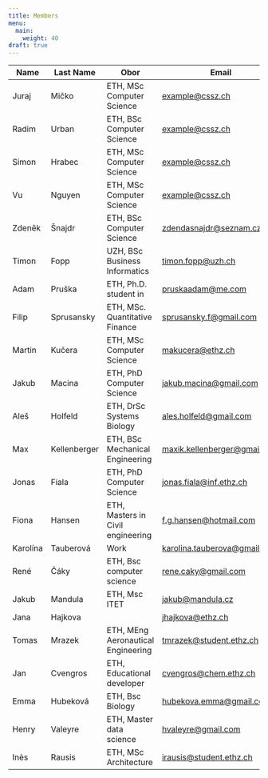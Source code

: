 ```yaml
---
title: Members
menu:
  main:
    weight: 40
draft: true
---
```


| Name     |Last Name     | Obor                               | Email                        | From                       |  
|-----     |--            |-------------                       |-------------                 |-                           |
| Juraj    | Mičko        |ETH, MSc Computer Science           |example@cssz.ch               | Czech Republic             |
| Radim    | Urban        |ETH, BSc Computer Science           |example@cssz.ch               | Czech Republic             |
| Simon    | Hrabec       |ETH, MSc Computer Science           |example@cssz.ch               | Czech Republic             |
| Vu       | Nguyen       |ETH, MSc Computer Science           |example@cssz.ch               | Czech Republic             |
| Zdeněk   | Šnajdr       | ETH, BSc Computer Science          | zdendasnajdr@seznam.cz       |                   |
| Timon    | Fopp         | UZH, BSc Business Informatics      | timon.fopp@uzh.ch            | Liberec, Czechia  |
| Adam     | Pruška       | ETH, Ph.D. student in              | pruskaadam@me.com            | Czech Republic    |
| Filip    | Sprusansky   | ETH, MSc. Quantitative Finance     | sprusansky.f@gmail.com       | Bratislava, Slovakia    |
| Martin   | Kučera       | ETH, MSc Computer Science          | makucera@ethz.ch             | Czech Republic    |
| Jakub    | Macina       | ETH, PhD Computer Science          | jakub.macina@gmail.com       | Trenčín, Slovakia |
| Aleš     | Holfeld      | ETH, DrSc Systems Biology          | ales.holfeld@gmail.com       | Czech Republic    |
| Max      | Kellenberger | ETH, BSc Mechanical Engineering    | maxik.kellenberger@gmail.com | Prague            |
| Jonas    | Fiala        | ETH, PhD Computer Science          | jonas.fiala@inf.ethz.ch      | Czech Republic    |
| Fiona    | Hansen       | ETH, Masters in Civil engineering  | f.g.hansen@hotmail.com       | Germany           |
| Karolína | Tauberová    | Work                               | karolina.tauberova@gmail.com | Slovakia        |
| René     | Čáky         | ETH, Bsc computer science          | rene.caky@gmail.com          | Slovakia          |
| Jakub    | Mandula      | ETH, Msc ITET                      | jakub@mandula.cz             | Czech Republic    |
| Jana     | Hajkova      |                                    | jhajkova@ethz.ch             |                   |
| Tomas    | Mrazek       | ETH, MEng Aeronautical Engineering | tmrazek@student.ethz.ch      | Czech Republic    |
| Jan      | Cvengros     | ETH, Educational developer         | cvengros@chem.ethz.ch        | Ružomberok        |
| Emma     | Hubeková     | ETH, Bsc Biology                   | hubekova.emma@gmail.com      | Slovakia          |
| Henry    | Valeyre      | ETH, Master data science           | hvaleyre@gmail.com           | France            |
| Inès     | Rausis       | ETH, MSc Architecture              | irausis@student.ethz.ch      | Switzerland       |